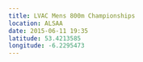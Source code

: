 ```yaml
---
title: LVAC Mens 800m Championships
location: ALSAA
date: 2015-06-11 19:35
latitude: 53.4213585
longitude: -6.2295473
---
```

